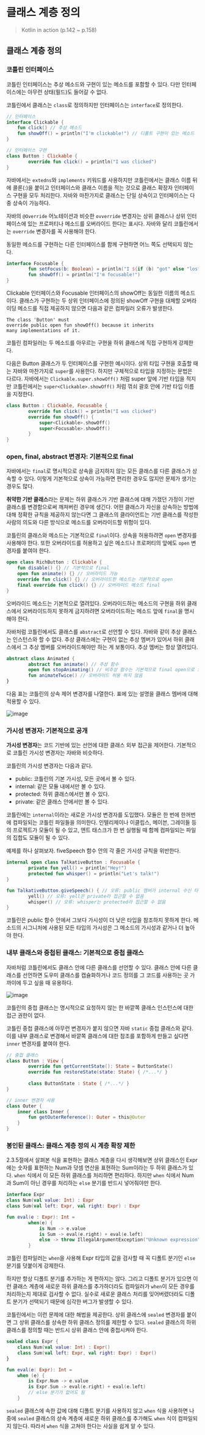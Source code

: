 # 클래스 계층 정의

> Kotlin in action (p.142 ~ p.158)

## **클래스 계층 정의**

### **코틀린 인터페이스**

코틀린 인터페이스는 추상 메소드와 구현이 있는 메소드를 포함할 수 있다. 다만 인터페이스에는 아무런 상태(필드)도 들어갈 수 없다.

코틀린에서 클래스는 `class`로 정의하지만 인터페이스는 `interface`로 정의한다.

```kotlin
// 인터페이스
interface Clickable {
    fun click() // 추상 메소드
    fun showOff() = println("I'm clickable!") // 디폴트 구현이 있는 메소드
}

// 인터페이스 구현
class Button : Clickable {
		override fun click() = println("I was clicked")
}
```

자바에서는 `extedns`와 `implements` 키워드를 사용하지만 코틀린에서는 클래스 이름 뒤에 콜론(:)을 붙이고 인터페이스와 클래스 이름을 적는 것으로 클래스 확장자 인터페이스 구현을 모두 처리한다. 자바와 마찬가지로 클래스는 단일 상속이고 인터페이스는 다중 상속이 가능하다.

자바의 `@Override` 어노테이션과 비슷한 `ovverride` 변경자는 상위 클래스나 상위 인터페이스에 있는 프로퍼티나 메소드를 오버라이드 한다는 표시다. 자바와 달리 코틀린에서는 `override` 변경자를 꼭 사용해야 한다.

동일한 메소드를 구현하는 다른 인터페이스를 함께 구현하면 어느 쪽도 선택되지 않는다.

```kotlin
interface Focusable {
		fun setFocus(b: Boolean) = println("I ${if (b) "got" else "lost"} focus.")
		fun showOff() = println("I'm focusable!")
}
```

Clickable 인터페이스와 Focusable 인터페이스의 showOff는 동일한 이름의 메소드이다. 클래스가 구현하는 두 상위 인터페이스에 정의된 showOff 구현을 대체할 오버라이딩 메소드를 직접 제공하지 않으면 다음과 같은 컴파일러 오류가 발생한다.

```
The class 'Button' must
override public open fun showOff() because it inherits
many implementations of it.
```

코틀린 컴파일러는 두 메소드를 아우르는 구현을 하위 클래스에 직접 구현하게 강제한다.

다음은 Button 클래스가 두 인터페이스를 구현한 예시이다. 상위 타입 구현을 호출할 때는 자바와 마찬가지로 `super`를 사용한다. 하지만 구체적으로 타입을 지정하는 문법은 다르다. 자바에서는 `Clickable.super.showOff()` 처럼 super 앞에 기반 타입을 적지만 코틀린에서는 `super<Clickable>.showOff()` 처럼 꺾쇠 괄호 안에 기반 타입 이름을 지정한다.

```kotlin
class Button : Clickable, Focusable {
		override fun click() = println("I was clicked")
		override fun showOff() {
			super<Clickable>.showOff()
			super<Focusable>.showOff()
		}
}
```

### **open, final, abstract 변경자: 기본적으로 final**

자바에서는 `final`로 명시적으로 상속을 금지하지 않는 모든 클래스를 다른 클래스가 상속할 수 있다. 이렇게 기본적으로 상속이 가능하면 편리한 경우도 많지만 문제가 생기는 경우도 많다.

**취약한 기반 클래스**라는 문제는 하위 클래스가 기반 클래스에 대해 가졌던 가정이 기반 클래스를 변경함으로써 깨져버린 경우에 생긴다. 어떤 클래스가 자신을 상속하는 방법에 대해 정확한 규칙을 제공하지 않는다면 그 클래스의 클라이언트는 기반 클래스를 작성한 사람의 의도와 다른 방식으로 메소드를 오버라이드할 위험이 있다.

코틀린의 클래스와 메소드는 기본적으로 `final`이다. 상속을 허용하려면 `open` 변경자를 사용해야 한다. 또한 오버라이드를 허용하고 싶은 메소드나 프로퍼티의 앞에도 `open` 변경자를 붙여야 한다.

```kotlin
open class RichButton : Clickable {
    fun disable() {} // 기본적으로 final
    open fun animate() {} // 오버라이드 가능
    override fun click() {} // 오버라이드한 메소드는 기본적으로 open
    final override fun click() {} // 오버라이드 메소드 final
}
```

오버라이드 메소드는 기본적으로 열려있다. 오버라이드하는 메소드의 구현을 하위 클래스에서 오버라이드하지 못하게 금지하려면 오버라이드하는 메소드 앞에 `final`을 명시해야 한다.

자바처럼 코틀린에서도 클래스를 `abstract`로 선언할 수 있다. 자바와 같이 추상 클래스는 인스턴스와 할 수 없다. 추상 클래스에는 구현이 없는 추상 멤버가 있어서 하위 클래스에서 그 추상 멤버를 오버라이드해야만 하는 게 보통이다. 추상 멤버는 항상 열려있다.

```kotlin
abstract class Animated {
		abstract fun animate() // 추상 함수
		open fun stopAnimating() // 비추상 함수는 기본적으로 final open으로 오버라이드 허용
		fun animateTwice() // 오버라이드 허용 하지 않음
}
```

다음 표는 코틀린의 상속 제어 변경자를 나열한다. 표에 있는 설명을 클래스 멤버에 대해 적용할 수 있다.

![image](https://github.com/user-attachments/assets/a87a2f85-ff3d-41b1-a244-6a1e70be411d)

### **가시성 변경자: 기본적으로 공개**

**가시성 변경자**는 코드 기반에 있는 선언에 대한 클래스 외부 접근을 제어한다. 기본적으로 코틀린 가시성 변경자는 자바와 비슷하다.

코틀린의 가시성 변경자는 다음과 같다.

- public: 코틀린의 기본 가시성, 모든 곳에서 볼 수 있다.
- internal: 같은 모듈 내에서만 볼 수 있다.
- protected: 하위 클래스에서만 볼 수 있다.
- private: 같은 클래스 안에서만 볼 수 있다.

코틀린에는 `internal`이라는 새로운 가시성 변경자를 도입했다. 모듈은 한 번에 한꺼번에 컴파일되는 코틀린 파일들을 의미한다. 인텔리제이나 이클립스, 메이븐, 그레이들 등의 프로젝트가 모듈이 될 수 있고, 앤트 태스크가 한 번 실행될 때 함께 컴파일되는 파일의 집합도 모듈이 될 수 있다.

예제를 하나 살펴보자. fiveSpeech 함수 안의 각 줄은 가시성 규칙을 위반한다.

```kotlin
internal open class TalkativeButton : Focusable {
		private fun yell() = println("Hey!")
		protected fun whisper() = println("Let's talk!")
}

fun TalkativeButton.giveSpeech() { // 오류: public 멤버가 internal 수신 타입을 노출
		yell() // 오류: yell은 private라 접근할 수 없음
		whisper() // 오류: whisper는 protected라 접근할 수 없음
}
```

코틀린은 public 함수 안에서 그보다 가시성이 더 낮은 타입을 참조하지 못하게 한다. 메소드의 시그니처에 사용된 모든 타입의 가시성은 그 메소드의 가시성과 같거나 더 높아야 한다.

### **내부 클래스와 중첩된 클래스: 기본적으로 중첩 클래스**

자바처럼 코틀린에서도 클래스 안에 다른 클래스를 선언할 수 있다. 클래스 안에 다른 클래스를 선언하면 도우미 클래스를 캡슐화하거나 코드 정의를 그 코드를 사용하는 곳 가까이에 두고 싶을 때 유용하다.

![image](https://github.com/user-attachments/assets/7ab60fee-e3f6-49e7-93af-1d01106698f9)

코틀린의 중첩 클래스는 명시적으로 요청하지 않는 한 바깥쪽 클래스 인스턴스에 대한 접근 권한이 없다.

코틀린 중첩 클래스에 아무런 변경자가 붙지 않으면 자바 `static` 중첩 클래스와 같다. 이를 내부 클래스로 변경해서 바깥쪽 클래스에 대한 참조를 포함하게 만들고 싶다면 `inner` 변경자를 붙여야 한다.

```kotlin
// 중첩 클래스
class Button : View {
		override fun getCurrentState(): State = ButtonState()
		override fun restoreState(state: State) { /*...*/ }
		
		class ButtonState : State { /*...*/ }
}

// inner 변경자 사용
class Outer {
    inner class Inner {
        fun getOuterReference(): Outer = this@Outer
    }
}
```

### **봉인된 클래스: 클래스 계층 정의 시 계층 확장 제한**

2.3.5절에서 살펴본 식을 표현하는 클래스 계층을 다시 생각해보면 상위 클래스인 Expr에는 숫자를 표현하는 Num과 덧셈 연산을 표현하는 Sum이라는 두 하위 클래스가 있다. `when` 식에서 이 모든 하위 클래스를 처리하면 편리하다. 하지만 `when` 식에서 Num과 Sum이 아닌 경우를 처리하는 `else` 분기를 반드시 넣어줘야만 한다.

```kotlin
interface Expr
class Num(val value: Int) : Expr
class Sum(val left: Expr, val right: Expr) : Expr

fun eval(e : Expr): Int =
		when(e) {
			is Num -> e.value
			is Sum -> eval(e.right) + eval(e.left)
			else -> throw IllegalArgumentException("Unknown expression")
		}
```

코틀린 컴파일러는 `when`을 사용해 Expr 타입의 값을 검사할 때 꼭 디폴트 분기인 `else` 분기를 덧붙이게 강제한다.

하지만 항상 디폴트 분기를 추가하는 게 편하지는 않다. 그리고 디폴트 분기가 있으면 이런 클래스 계층에 새로운 하위 클래스를 추가하더라도 컴파일러가 `when`이 모든 경우를 처리하는지 제대로 검사할 수 없다. 실수로 새로운 클래스 처리를 잊어버렸더라도 디폴트 분기가 선택되기 때문에 심각한 버그가 발생할 수 있다.

코틀린에서는 이런 문제에 대한 해법을 제공한다. 상위 클래스에 `sealed` 변경자를 붙이면 그 상위 클래스를 상속한 하위 클래스 정의를 제한할 수 있다. `sealed` 클래스의 하위 클래스를 정의할 때는 반드시 상위 클래스 안에 중첩시켜야 한다.

```kotlin
sealed class Expr {
    class Num(val value: Int) : Expr()
    class Sum(val left: Expr, val right: Expr) : Expr()
}

fun eval(e: Expr): Int =
    when (e) {
        is Expr.Num -> e.value
        is Expr.Sum -> eval(e.right) + eval(e.left)
        // else 분기가 없어도 됨
    }
```

`sealed` 클래스에 속한 값에 대해 디폴트 분기를 사용하지 않고 `when` 식을 사용하면 나중에 `sealed` 클래스의 상속 계층에 새로운 하위 클래스를 추가해도 `when` 식이 컴파일되지 않는다. 따라서 `when` 식을 고쳐야 한다는 사실을 쉽게 알 수 있다.
